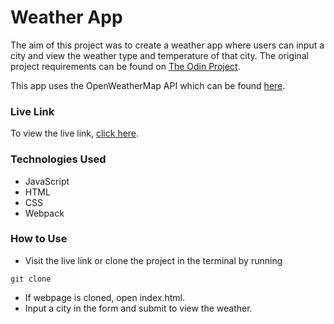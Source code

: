 # Weather App
The aim of this project was to create a weather app where users can input a city and view the weather type and temperature of that city. The original project requirements can be found on [The Odin Project](https://www.theodinproject.com/courses/javascript/lessons/weather-app).

This app uses the OpenWeatherMap API which can be found [here](https://openweathermap.org/current).

### Live Link
To view the live link, [click here](https://rawcdn.githack.com/evaveskova/weather_app/ecffe243249ba9cf81392a69c195cd32363d5b98/dist/index.html).

### Technologies Used
* JavaScript
* HTML
* CSS
* Webpack

### How to Use
* Visit the live link or clone the project in the terminal by running
```
git clone
```
* If webpage is cloned, open index.html.
* Input a city in the form and submit to view the weather.
